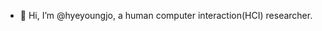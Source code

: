 - 👋 Hi, I’m @hyeyoungjo, a human computer interaction(HCI) researcher.


<!---
hyeyoungjo/hyeyoungjo is a ✨ special ✨ repository because its `README.md` (this file) appears on your GitHub profile.
You can click the Preview link to take a look at your changes.
--->
